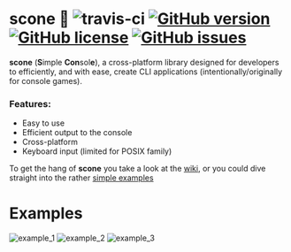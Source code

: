 # scone 🍞 ![travis-ci](https://travis-ci.org/vladdeSV/scone.svg?branch=master) [![GitHub version](https://badge.fury.io/gh/vladdeSV%2Fscone.svg)](https://badge.fury.io/gh/vladdeSV%2Fscone) [![GitHub license](https://img.shields.io/badge/license-MIT-blue.svg)](https://raw.githubusercontent.com/vladdeSV/scone/master/LICENSE) [![GitHub issues](https://img.shields.io/github/issues/vladdeSV/scone.svg)](https://github.com/vladdeSV/scone/issues)

**scone** (**S**imple **Con**sol**e**), a cross-platform library designed for developers to efficiently, and with ease, create CLI applications (intentionally/originally for console games).

### Features:
* Easy to use
* Efficient output to the console
* Cross-platform
* Keyboard input (limited for POSIX family)

To get the hang of **scone** you take a look at the [wiki](https://github.com/vladdeSV/scone/wiki), or you could dive straight into the rather [simple examples](https://github.com/vladdeSV/scone/tree/master/examples)

# Examples
![example_1](http://i.imgur.com/nrIuilv.gif)
![example_2](http://i.imgur.com/1CnEG31.gif)
![example_3](http://i.imgur.com/Uhhipkh.gif)
